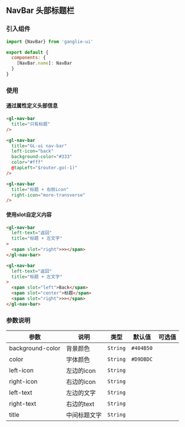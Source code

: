 ## NavBar 头部标题栏

### 引入组件

```javascript
import {NavBar} from 'ganglie-ui'

export default {
  components: {
    [NavBar.name]: NavBar
  }
}
```

### 使用

#### 通过属性定义头部信息

```html
<gl-nav-bar
  title="只有标题"
/>
```

```html
<gl-nav-bar
  title="GL-ui nav-bar"
  left-icon="back"
  background-color="#333"
  color="#fff"
  @tapLeft="$router.go(-1)"
/>
```

```html
<gl-nav-bar
  title="标题 + 右侧icon"
  right-icon="more-transverse"
/>
```

#### 使用slot自定义内容

```html
<gl-nav-bar
  left-text="返回"
  title="标题 + 左文字"
>
  <span slot="right">>></span>
</gl-nav-bar>
```

```html
<gl-nav-bar
  left-text="返回"
  title="标题 + 左文字"
>
  <span slot="left">Back</span>
  <span slot="center">标题</span>
  <span slot="right">>></span>
</gl-nav-bar>
```

### 参数说明

| 参数        | 说明    |  类型  | 默认值 | 可选值 |
| --------   | ----   | ---- |---- |---- |
|background-color|背景颜色| `String`| `#404B50`||
|color|字体颜色|`String`|`#D9DBDC`||
|left-icon|左边的icon| `String`|||
|right-icon|右边的icon| `String`|||
|left-text|左边的文字| `String`|||
|right-text|右边的text| `String`|||
|title|中间标题文字| `String`|||



